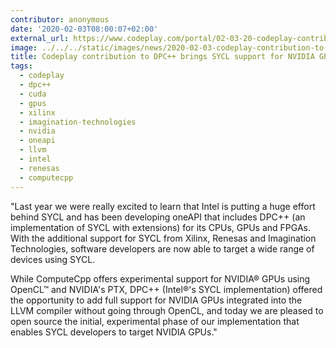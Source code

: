 ```yaml
---
contributor: anonymous
date: '2020-02-03T08:00:07+02:00'
external_url: https://www.codeplay.com/portal/02-03-20-codeplay-contribution-to-dpcpp-brings-sycl-support-for-nvidia-gpus
image: ../../../static/images/news/2020-02-03-codeplay-contribution-to-dpc-brings-sycl-support-for-nvidia-gpus.webp
title: Codeplay contribution to DPC++ brings SYCL support for NVIDIA GPUs
tags:
  - codeplay
  - dpc++
  - cuda
  - gpus
  - xilinx
  - imagination-technologies
  - nvidia
  - oneapi
  - llvm
  - intel
  - renesas
  - computecpp
---
```


"Last year we were really excited to learn that Intel is putting a huge effort behind SYCL and has been developing
oneAPI that includes DPC++ (an implementation of SYCL with extensions) for its CPUs, GPUs and FPGAs. With the additional
support for SYCL from Xilinx, Renesas and Imagination Technologies, software developers are now able to target a wide
range of devices using SYCL.

While ComputeCpp offers experimental support for NVIDIA® GPUs using OpenCL™ and NVIDIA's PTX, DPC++ (Intel®'s SYCL
implementation) offered the opportunity to add full support for NVIDIA GPUs integrated into the LLVM compiler without
going through OpenCL, and today we are pleased to open source the initial, experimental phase of our implementation that
enables SYCL developers to target NVIDIA GPUs."
